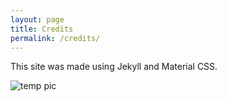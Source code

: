```yaml
---
layout: page
title: Credits
permalink: /credits/
---
```


This site was made using Jekyll and Material CSS.

![temp pic](https://cdn.meme.am/cache/instances/folder321/59038321.jpg)

